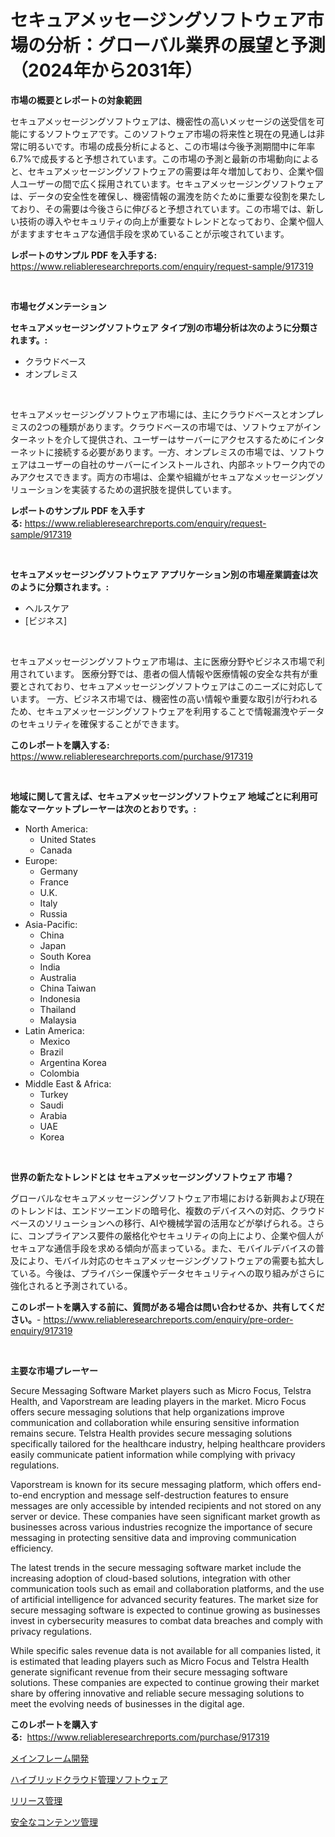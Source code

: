 <p><h1>セキュアメッセージングソフトウェア市場の分析：グローバル業界の展望と予測（2024年から2031年）</h1></p><p><strong>市場の概要とレポートの対象範囲</strong></p>
<p><p>セキュアメッセージングソフトウェアは、機密性の高いメッセージの送受信を可能にするソフトウェアです。このソフトウェア市場の将来性と現在の見通しは非常に明るいです。市場の成長分析によると、この市場は今後予測期間中に年率6.7%で成長すると予想されています。この市場の予測と最新の市場動向によると、セキュアメッセージングソフトウェアの需要は年々増加しており、企業や個人ユーザーの間で広く採用されています。セキュアメッセージングソフトウェアは、データの安全性を確保し、機密情報の漏洩を防ぐために重要な役割を果たしており、その需要は今後さらに伸びると予想されています。この市場では、新しい技術の導入やセキュリティの向上が重要なトレンドとなっており、企業や個人がますますセキュアな通信手段を求めていることが示唆されています。</p></p>
<p><strong>レポートのサンプル PDF を入手する:</strong> <a href="https://www.reliableresearchreports.com/enquiry/request-sample/917319">https://www.reliableresearchreports.com/enquiry/request-sample/917319</a></p>
<p>&nbsp;</p>
<p><strong>市場セグメンテーション</strong></p>
<p><strong>セキュアメッセージングソフトウェア タイプ別の市場分析は次のように分類されます。:</strong></p>
<p><ul><li>クラウドベース</li><li>オンプレミス</li></ul></p>
<p>&nbsp;</p>
<p><p>セキュアメッセージングソフトウェア市場には、主にクラウドベースとオンプレミスの2つの種類があります。クラウドベースの市場では、ソフトウェアがインターネットを介して提供され、ユーザーはサーバーにアクセスするためにインターネットに接続する必要があります。一方、オンプレミスの市場では、ソフトウェアはユーザーの自社のサーバーにインストールされ、内部ネットワーク内でのみアクセスできます。両方の市場は、企業や組織がセキュアなメッセージングソリューションを実装するための選択肢を提供しています。</p></p>
<p><strong>レポートのサンプル PDF を入手する:</strong>&nbsp;<a href="https://www.reliableresearchreports.com/enquiry/request-sample/917319">https://www.reliableresearchreports.com/enquiry/request-sample/917319</a></p>
<p>&nbsp;</p>
<p><strong> セキュアメッセージングソフトウェア アプリケーション別の市場産業調査は次のように分類されます。:</strong></p>
<p><ul><li>ヘルスケア</li><li>[ビジネス]</li></ul></p>
<p>&nbsp;</p>
<p><p>セキュアメッセージングソフトウェア市場は、主に医療分野やビジネス市場で利用されています。 医療分野では、患者の個人情報や医療情報の安全な共有が重要とされており、セキュアメッセージングソフトウェアはこのニーズに対応しています。 一方、ビジネス市場では、機密性の高い情報や重要な取引が行われるため、セキュアメッセージングソフトウェアを利用することで情報漏洩やデータのセキュリティを確保することができます。</p></p>
<p><strong>このレポートを購入する:</strong>&nbsp; <a href="https://www.reliableresearchreports.com/purchase/917319">https://www.reliableresearchreports.com/purchase/917319</a></p>
<p>&nbsp;</p>
<p><strong>地域に関して言えば、セキュアメッセージングソフトウェア 地域ごとに利用可能なマーケットプレーヤーは次のとおりです。:</strong></p>
<p><ul>
    <li>
        North America:
        <ul>
            <li>United States</li>
            <li>Canada</li>
        </ul>
    </li>
    <li>
        Europe:
        <ul>
            <li>Germany</li>
            <li>France</li>
            <li>U.K.</li>
            <li>Italy</li>
            <li>Russia</li>
        </ul>
    </li>
    <li>
        Asia-Pacific:
        <ul>
            <li>China</li>
            <li>Japan</li>
            <li>South Korea</li>
            <li>India</li>
            <li>Australia</li>
            <li>China Taiwan</li>
            <li>Indonesia</li>
            <li>Thailand</li>
            <li>Malaysia</li>
        </ul>
    </li>
    <li>
        Latin America:
        <ul>
            <li>Mexico</li>
            <li>Brazil</li>
            <li>Argentina Korea</li>
            <li>Colombia</li>
        </ul>
    </li>
    <li>
        Middle East & Africa:
        <ul>
            <li>Turkey</li>
            <li>Saudi</li>
            <li>Arabia</li>
            <li>UAE</li>
            <li>Korea</li>
        </ul>
    </li>
    </ul></p>
<p>&nbsp;</p>
<p><strong>世界の新たなトレンドとは セキュアメッセージングソフトウェア 市場？</strong></p>
<p><p>グローバルなセキュアメッセージングソフトウェア市場における新興および現在のトレンドは、エンドツーエンドの暗号化、複数のデバイスへの対応、クラウドベースのソリューションへの移行、AIや機械学習の活用などが挙げられる。さらに、コンプライアンス要件の厳格化やセキュリティの向上により、企業や個人がセキュアな通信手段を求める傾向が高まっている。また、モバイルデバイスの普及により、モバイル対応のセキュアメッセージングソフトウェアの需要も拡大している。今後は、プライバシー保護やデータセキュリティへの取り組みがさらに強化されると予測されている。</p></p>
<p><strong>このレポートを購入する前に、質問がある場合は問い合わせるか、共有してください。</strong>- <a href="https://www.reliableresearchreports.com/enquiry/pre-order-enquiry/917319">https://www.reliableresearchreports.com/enquiry/pre-order-enquiry/917319</a></p>
<p>&nbsp;</p>
<p><strong>主要な市場プレーヤー</strong></p>
<p><p>Secure Messaging Software Market players such as Micro Focus, Telstra Health, and Vaporstream are leading players in the market. Micro Focus offers secure messaging solutions that help organizations improve communication and collaboration while ensuring sensitive information remains secure. Telstra Health provides secure messaging solutions specifically tailored for the healthcare industry, helping healthcare providers easily communicate patient information while complying with privacy regulations.</p><p>Vaporstream is known for its secure messaging platform, which offers end-to-end encryption and message self-destruction features to ensure messages are only accessible by intended recipients and not stored on any server or device. These companies have seen significant market growth as businesses across various industries recognize the importance of secure messaging in protecting sensitive data and improving communication efficiency.</p><p>The latest trends in the secure messaging software market include the increasing adoption of cloud-based solutions, integration with other communication tools such as email and collaboration platforms, and the use of artificial intelligence for advanced security features. The market size for secure messaging software is expected to continue growing as businesses invest in cybersecurity measures to combat data breaches and comply with privacy regulations.</p><p>While specific sales revenue data is not available for all companies listed, it is estimated that leading players such as Micro Focus and Telstra Health generate significant revenue from their secure messaging software solutions. These companies are expected to continue growing their market share by offering innovative and reliable secure messaging solutions to meet the evolving needs of businesses in the digital age.</p></p>
<p><strong>このレポートを購入する:</strong>&nbsp;&nbsp;<a href="https://www.reliableresearchreports.com/purchase/917319">https://www.reliableresearchreports.com/purchase/917319</a></p>
<p><p><a href="https://github.com/cnnriuez22368/Market-Research-Report-List-1/blob/main/4551393183284.md">メインフレーム開発</a></p><p><a href="https://github.com/cnnriuez22368/Market-Research-Report-List-1/blob/main/4730421183286.md">ハイブリッドクラウド管理ソフトウェア</a></p><p><a href="https://github.com/zekaoe592392/Market-Research-Report-List-1/blob/main/9913172183283.md">リリース管理</a></p><p><a href="https://github.com/zekaoe592392/Market-Research-Report-List-1/blob/main/8678763183285.md">安全なコンテンツ管理</a></p></p>